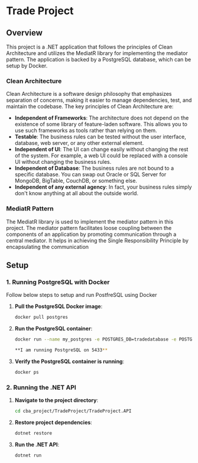 # Trade Project

## Overview

This project is a .NET application that follows the principles of Clean Architecture and utilizes the MediatR library for implementing the mediator pattern. The application is backed by a PostgreSQL database, which can be setup by Docker.

### Clean Architecture

Clean Architecture is a software design philosophy that emphasizes separation of concerns, making it easier to manage dependencies, test, and maintain the codebase. The key principles of Clean Architecture are:

- **Independent of Frameworks**: The architecture does not depend on the existence of some library of feature-laden software. This allows you to use such frameworks as tools rather than relying on them.
- **Testable**: The business rules can be tested without the user interface, database, web server, or any other external element.
- **Independent of UI**: The UI can change easily without changing the rest of the system. For example, a web UI could be replaced with a console UI without changing the business rules.
- **Independent of Database**: The business rules are not bound to a specific database. You can swap out Oracle or SQL Server for MongoDB, BigTable, CouchDB, or something else.
- **Independent of any external agency**: In fact, your business rules simply don't know anything at all about the outside world.

### MediatR Pattern

The MediatR library is used to implement the mediator pattern in this project. The mediator pattern facilitates loose coupling between the components of an application by promoting communication through a central mediator. It helps in achieving the Single Responsibility Principle by encapsulating the communication

## Setup

### 1. Running PostgreSQL with Docker

Follow below steps to setup and run PostfreSQL using Docker

1. **Pull the PostgreSQL Docker image**:

   ```sh
   docker pull postgres

   ```

2. **Run the PostgreSQL container**:

   ```sh
   docker run --name my_postgres -e POSTGRES_DB=tradedatabase -e POSTGRES_USER=myuser -e POSTGRES_PASSWORD=mypassword123 -P 5433:5432 -d postgres

   **I am running PostgreSQL on 5433**

   ```

3. **Verify the PostgreSQL container is running**:
   ```sh
   docker ps
   ```

### 2. Running the .NET API

1. **Navigate to the project directory**:

   ```sh
   cd cba_project/TradeProject/TradeProject.API

   ```

2. **Restore project dependencies**:
   ```sh
   dotnet restore

   ```
3. **Run the .NET API**:
   ```sh
   dotnet run
   ```
